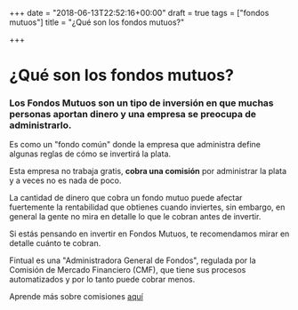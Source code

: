 +++
date = "2018-06-13T22:52:16+00:00"
draft = true
tags = ["fondos mutuos"]
title = "¿Qué son los fondos mutuos?"

+++
# ¿Qué son los fondos mutuos?

### Los Fondos Mutuos son un tipo de inversión en que muchas personas aportan dinero y una empresa se preocupa de administrarlo.

Es como un "fondo común" donde la empresa que administra define algunas reglas de cómo se invertirá la plata.

Esta empresa no trabaja gratis, **cobra una comisión** por administrar la plata y a veces no es nada de poco.

La cantidad de dinero que cobra un fondo mutuo puede afectar fuertemente la rentabilidad que obtienes cuando inviertes, sin embargo, en general la gente no mira en detalle lo que le cobran antes de invertir.

Si estás pensando en invertir en Fondos Mutuos, te recomendamos mirar en detalle cuánto te cobran.

Fintual es una "Administradora General de Fondos", regulada por la Comisión de Mercado Financiero (CMF), que tiene sus procesos automatizados y por lo tanto puede cobrar menos.

Aprende más sobre comisiones [aquí](fintual.com/simulador "Comisiones")